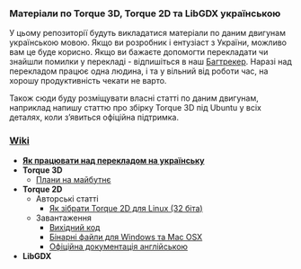 ### Матеріали по Torque 3D, Torque 2D та LibGDX українською


У цьому репозиторії будуть викладатися матеріали по даним двигунам українською мовою. Якщо ви розробник і ентузіаст з України, можливо вам це буде корисно. Якщо ви бажаєте допомогти перекладати чи знайшли помилки у перекладі - відпишіться в наш [Багтрекер](https://github.com/eresid/NiaGameDocs/issues). Наразі над перекладом працює одна людина, і та у вільний від роботи час, на хорошу продуктивність чекати не варто.

Також сюди буду розміщувати власні статті по даним двигунам, наприклад напишу статтю про збірку Torque 3D під Ubuntu у всіх деталях, коли з’явиться офіційна підтримка.

### [Wiki]

  * **[Як працювати над перекладом на українську]**
  * **Torque 3D**
    * [Плани на майбутнє]
  * **Torque 2D**
    * Авторські статті
      * [Як зібрати Torque 2D для Linux (32 біта)]
    * Завантаження
      * [Вихідний код](https://github.com/GarageGames/Torque2D)
      * [Бінарні файли для Windows та Mac OSX](https://github.com/GarageGames/Torque2D/releases)
      * [Офіційна документація англійською](https://github.com/GarageGames/Torque2D/wiki)
  * **LibGDX**

[FPS Tutorial]:http://www.garagegames.com/products/torque-3d/fps
[Guides]:http://www.garagegames.com/products/torque-3d/guides
[Documentation]:http://www.garagegames.com/products/torque-3d/documentation

[Wiki]:https://github.com/eresid/torque3d_uk/wiki
[Як працювати над перекладом на українську]:https://github.com/eresid/torque3d_uk/wiki/%D0%AF%D0%BA-%D0%BF%D1%80%D0%B0%D1%86%D1%8E%D0%B2%D0%B0%D1%82%D0%B8-%D0%BD%D0%B0%D0%B4-%D0%BF%D0%B5%D1%80%D0%B5%D0%BA%D0%BB%D0%B0%D0%B4%D0%BE%D0%BC-%D0%BD%D0%B0-%D1%83%D0%BA%D1%80%D0%B0%D1%97%D0%BD%D1%81%D1%8C%D0%BA%D1%83
[Плани на майбутнє]:https://github.com/eresid/torque3d_uk/wiki/%D0%9F%D0%BB%D0%B0%D0%BD%D0%B8-%D0%BD%D0%B0-%D0%BC%D0%B0%D0%B9%D0%B1%D1%83%D1%82%D0%BD%D1%94
[Як зібрати Torque 2D для Linux (32 біта)]:https://github.com/eresid/torque3d_uk/wiki/%D0%AF%D0%BA-%D0%B7%D1%96%D0%B1%D1%80%D0%B0%D1%82%D0%B8-Torque-2D-%D0%B4%D0%BB%D1%8F-Linux-%2832-%D0%B1%D1%96%D1%82%D0%B0%29
